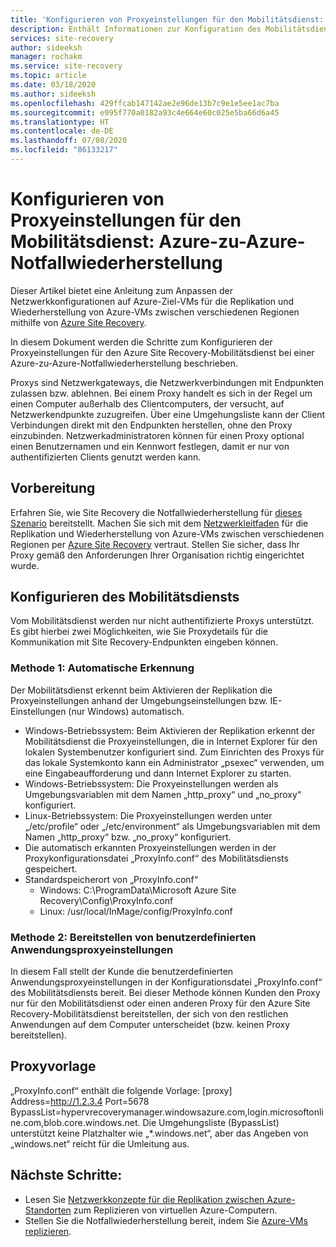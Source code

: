 ```yaml
---
title: 'Konfigurieren von Proxyeinstellungen für den Mobilitätsdienst: Azure-zu-Azure-Notfallwiederherstellung | Microsoft-Dokumentation'
description: Enthält Informationen zur Konfiguration des Mobilitätsdiensts für den Fall, dass Kunden in ihrer Quellumgebung einen Proxy nutzen.
services: site-recovery
author: sideeksh
manager: rochakm
ms.service: site-recovery
ms.topic: article
ms.date: 03/18/2020
ms.author: sideeksh
ms.openlocfilehash: 429ffcab147142ae2e96de13b7c9e1e5ee1ac7ba
ms.sourcegitcommit: e995f770a0182a93c4e664e60c025e5ba66d6a45
ms.translationtype: HT
ms.contentlocale: de-DE
ms.lasthandoff: 07/08/2020
ms.locfileid: "86133217"
---
```

# <a name="configure-mobility-service-proxy-settings-for-azure-to-azure-disaster-recovery"></a>Konfigurieren von Proxyeinstellungen für den Mobilitätsdienst: Azure-zu-Azure-Notfallwiederherstellung

Dieser Artikel bietet eine Anleitung zum Anpassen der Netzwerkkonfigurationen auf Azure-Ziel-VMs für die Replikation und Wiederherstellung von Azure-VMs zwischen verschiedenen Regionen mithilfe von [Azure Site Recovery](site-recovery-overview.md).

In diesem Dokument werden die Schritte zum Konfigurieren der Proxyeinstellungen für den Azure Site Recovery-Mobilitätsdienst bei einer Azure-zu-Azure-Notfallwiederherstellung beschrieben. 

Proxys sind Netzwerkgateways, die Netzwerkverbindungen mit Endpunkten zulassen bzw. ablehnen. Bei einem Proxy handelt es sich in der Regel um einen Computer außerhalb des Clientcomputers, der versucht, auf Netzwerkendpunkte zuzugreifen. Über eine Umgehungsliste kann der Client Verbindungen direkt mit den Endpunkten herstellen, ohne den Proxy einzubinden. Netzwerkadministratoren können für einen Proxy optional einen Benutzernamen und ein Kennwort festlegen, damit er nur von authentifizierten Clients genutzt werden kann. 

## <a name="before-you-start"></a>Vorbereitung

Erfahren Sie, wie Site Recovery die Notfallwiederherstellung für [dieses Szenario](azure-to-azure-architecture.md) bereitstellt.
Machen Sie sich mit dem [Netzwerkleitfaden](azure-to-azure-about-networking.md) für die Replikation und Wiederherstellung von Azure-VMs zwischen verschiedenen Regionen per [Azure Site Recovery](site-recovery-overview.md) vertraut.
Stellen Sie sicher, dass Ihr Proxy gemäß den Anforderungen Ihrer Organisation richtig eingerichtet wurde.

## <a name="configure-the-mobility-service"></a>Konfigurieren des Mobilitätsdiensts

Vom Mobilitätsdienst werden nur nicht authentifizierte Proxys unterstützt. Es gibt hierbei zwei Möglichkeiten, wie Sie Proxydetails für die Kommunikation mit Site Recovery-Endpunkten eingeben können. 

### <a name="method-1-auto-detection"></a>Methode 1: Automatische Erkennung

Der Mobilitätsdienst erkennt beim Aktivieren der Replikation die Proxyeinstellungen anhand der Umgebungseinstellungen bzw. IE-Einstellungen (nur Windows) automatisch. 

- Windows-Betriebssystem: Beim Aktivieren der Replikation erkennt der Mobilitätsdienst die Proxyeinstellungen, die in Internet Explorer für den lokalen Systembenutzer konfiguriert sind. Zum Einrichten des Proxys für das lokale Systemkonto kann ein Administrator „psexec“ verwenden, um eine Eingabeaufforderung und dann Internet Explorer zu starten. 
- Windows-Betriebssystem: Die Proxyeinstellungen werden als Umgebungsvariablen mit dem Namen „http_proxy“ und „no_proxy“ konfiguriert. 
- Linux-Betriebssystem: Die Proxyeinstellungen werden unter „/etc/profile“ oder „/etc/environment“ als Umgebungsvariablen mit dem Namen „http_proxy“ bzw. „no_proxy“ konfiguriert. 
- Die automatisch erkannten Proxyeinstellungen werden in der Proxykonfigurationsdatei „ProxyInfo.conf“ des Mobilitätsdiensts gespeichert. 
- Standardspeicherort von „ProxyInfo.conf“ 
    - Windows: C:\ProgramData\Microsoft Azure Site Recovery\Config\ProxyInfo.conf 
    - Linux: /usr/local/InMage/config/ProxyInfo.conf


### <a name="method-2-provide-custom-application-proxy-settings"></a>Methode 2: Bereitstellen von benutzerdefinierten Anwendungsproxyeinstellungen

In diesem Fall stellt der Kunde die benutzerdefinierten Anwendungsproxyeinstellungen in der Konfigurationsdatei „ProxyInfo.conf“ des Mobilitätsdiensts bereit. Bei dieser Methode können Kunden den Proxy nur für den Mobilitätsdienst oder einen anderen Proxy für den Azure Site Recovery-Mobilitätsdienst bereitstellen, der sich von den restlichen Anwendungen auf dem Computer unterscheidet (bzw. keinen Proxy bereitstellen).

## <a name="proxy-template"></a>Proxyvorlage
„ProxyInfo.conf“ enthält die folgende Vorlage: [proxy] Address=http://1.2.3.4 Port=5678 BypassList=hypervrecoverymanager.windowsazure.com,login.microsoftonline.com,blob.core.windows.net. Die Umgehungsliste (BypassList) unterstützt keine Platzhalter wie „*.windows.net“, aber das Angeben von „windows.net“ reicht für die Umleitung aus. 

## <a name="next-steps"></a>Nächste Schritte:
- Lesen Sie [Netzwerkkonzepte für die Replikation zwischen Azure-Standorten](./azure-to-azure-about-networking.md) zum Replizieren von virtuellen Azure-Computern.
- Stellen Sie die Notfallwiederherstellung bereit, indem Sie [Azure-VMs replizieren](./azure-to-azure-quickstart.md).
